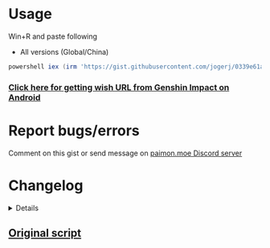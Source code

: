 # Usage
Win+R and paste following
* All versions (Global/China)
```powershell
powershell iex (irm 'https://gist.githubusercontent.com/jogerj/0339e61a92e0de2e360c5212a94854e8/raw/get_wish_url_from_cache.ps1')
```
### [Click here for getting wish URL from Genshin Impact on Android](https://gist.github.com/jogerj/2372d0e5bee51e001a6d8956240d527b)

# Report bugs/errors
Comment on this gist or send message on [paimon.moe Discord server](https://discord.com/channels/820601523125747712/820601523125747715/1012175730873991228)

# Changelog
<details>

## Version 0.12.0
* Deprecated and removed fallback methods
* Now cache path lookup checks for latest modified subfolder
   
## Version 0.11.1
* Fix for Genshin 4.0
   
## Version 0.11
* Fix for Genshin 3.8

## Version 0.10
* Now if a user has both global and china version of the game, it will load the URL from whichever is last open.

## Version 0.9
* Fix CN suffix to `game_biz=hk4e_cn`
* Fix check validity for URLs beginning with `https://webstatic...`

## Version 0.8
* Added new method from [MadeBaruna](https://gist.github.com/MadeBaruna/1d75c1d37d19eca71591ec8a31178235/). Now supports 3 different methods (should be totally foolproof 🤞)
* Automatically checks for expired/invalid link
* ~~URL date is now retrieved from URL `timestamp` parameter~~ Removed URL time since it's unnecessary to check for URL expiry


## Version 0.7
* Combined Global and China server scripts. Now will check for Global first before China log files. Can be overriden to force check China server by adding `china` to the parameter like this:
   ```powershell
   powershell iex "&{$(irm 'https://gist.githubusercontent.com/jogerj/0339e61a92e0de2e360c5212a94854e8/raw/get_wish_url_from_cache.ps1')} china"
   ```
* Pass on args to elevated powershell correctly
* Use more accurate file path pattern from [here](https://gist.github.com/MadeBaruna/1d75c1d37d19eca71591ec8a31178235/)
  
## Version 0.6
* Added back old method as fallback option (when webCache gets destroyed/new install)

### Version 0.5
* Changed game path lookup to search in log file instead of install path
* Added China version (needs testing)
* adjusted URL lookup pattern

### Version 0.4
* ChromeCacheView no longer needed. Script will now read cache files directly
* Credits to @PrimeCicada for finding an alternate path
  
### Version 0.3
* Added handling of different game path
* Fixes issue with older installs of Genshin with different path
* Added fallback option for manual entry of game path. Drag and drop your shortcut or exe file (either launcher or game works), the cache path will be grabbed correctly
  
### Version 0.2
* Added date of URL to output
* Add warning for URL older than 24h
### Version 0.1
* Initial release
</details>

## [Original script](https://gist.github.com/MadeBaruna/1d75c1d37d19eca71591ec8a31178235)

